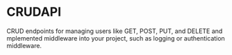 # CRUDAPI
CRUD endpoints for managing users like GET, POST, PUT, and DELETE and mplemented middleware into your project, such as logging or authentication middleware.
